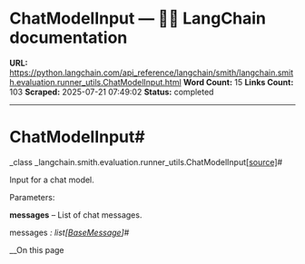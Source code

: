 # ChatModelInput — 🦜🔗 LangChain  documentation

**URL:** https://python.langchain.com/api_reference/langchain/smith/langchain.smith.evaluation.runner_utils.ChatModelInput.html
**Word Count:** 15
**Links Count:** 103
**Scraped:** 2025-07-21 07:49:02
**Status:** completed

---

# ChatModelInput\#

_class _langchain.smith.evaluation.runner\_utils.ChatModelInput[\[source\]](https://python.langchain.com/api_reference/_modules/langchain/smith/evaluation/runner_utils.html#ChatModelInput)\#     

Input for a chat model.

Parameters:     

**messages** – List of chat messages.

messages _: list\[[BaseMessage](https://python.langchain.com/api_reference/core/messages/langchain_core.messages.base.BaseMessage.html#langchain_core.messages.base.BaseMessage "langchain_core.messages.base.BaseMessage")\]_\#     

__On this page